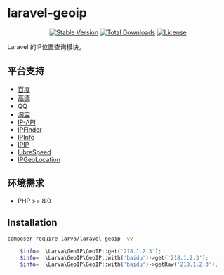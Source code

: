 # laravel-geoip

<p align="center">
    <a href="https://packagist.org/packages/larva/laravel-geoip"><img src="https://poser.pugx.org/larva/laravel-geoip/v/stable" alt="Stable Version"></a>
    <a href="https://packagist.org/packages/larva/laravel-geoip"><img src="https://poser.pugx.org/larva/laravel-geoip/downloads" alt="Total Downloads"></a>
    <a href="https://packagist.org/packages/larva/laravel-geoip"><img src="https://poser.pugx.org/larva/laravel-geoip/license" alt="License"></a>
</p>

Laravel 的IP位置查询模块。

## 平台支持

- [百度](http://lbsyun.baidu.com)
- [高德](https://lbs.amap.com)
- [QQ](https://lbs.qq.com)
- [淘宝](http://ip.taobao.com)
- [IP-API](https://ip-api.com)
- [IPFinder](https://ipfinder.io)
- [IPInfo](https://ipinfo.io/)
- [IPIP](https://www.ipip.net)
- [LibreSpeed](https://www.librespeed.cn)
- [IPGeoLocation](https://ipgeolocation.io)

## 环境需求

- PHP >= 8.0

## Installation

```bash
composer require larva/laravel-geoip -vv
```

```php
    $info=  \Larva\GeoIP\GeoIP::get('218.1.2.3');
    $info=  \Larva\GeoIP\GeoIP::with('baidu')->get('218.1.2.3');
    $info=  \Larva\GeoIP\GeoIP::with('baidu')->getRaw('218.1.2.3');
```

